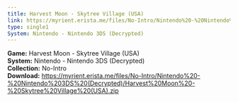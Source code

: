 ```yaml
---
title: Harvest Moon - Skytree Village (USA)
link: https://myrient.erista.me/files/No-Intro/Nintendo%20-%20Nintendo%203DS%20(Decrypted)/Harvest%20Moon%20-%20Skytree%20Village%20(USA).zip
type: single1
System: Nintendo - Nintendo 3DS (Decrypted)
---
```

<b>Game:</b> Harvest Moon - Skytree Village (USA)<br>
<b>System:</b> Nintendo - Nintendo 3DS (Decrypted)<br>
<b>Collection:</b> No-Intro<br>
<b>Download:</b> https://myrient.erista.me/files/No-Intro/Nintendo%20-%20Nintendo%203DS%20(Decrypted)/Harvest%20Moon%20-%20Skytree%20Village%20(USA).zip